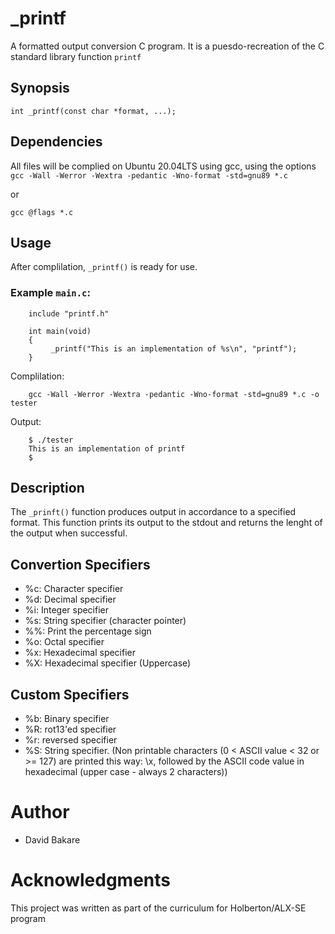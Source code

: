 # _printf
A formatted output conversion C program. It is a puesdo-recreation of the C standard library function `printf`

## Synopsis
`int _printf(const char *format, ...);`

## Dependencies
All files will be complied on Ubuntu 20.04LTS using gcc, using the options `gcc -Wall -Werror -Wextra -pedantic -Wno-format -std=gnu89 *.c`

or

`gcc @flags *.c`

## Usage
After complilation, `_printf()` is ready for use.
### Example `main.c`:
```
    include "printf.h"

    int main(void)
    {
         _printf("This is an implementation of %s\n", "printf");
    }
```
Complilation:
```
    gcc -Wall -Werror -Wextra -pedantic -Wno-format -std=gnu89 *.c -o tester
```
Output:
```
    $ ./tester
    This is an implementation of printf
    $
```
## Description
The `_prinft()` function produces output in accordance to a specified format. This function prints its output to the stdout and returns the lenght of the output when successful.

## Convertion Specifiers
- %c: Character specifier
- %d: Decimal specifier
- %i: Integer specifier
- %s: String specifier (character pointer)
- %%: Print the percentage sign
- %o: Octal specifier
- %x: Hexadecimal specifier
- %X: Hexadecimal specifier (Uppercase)

## Custom Specifiers
- %b: Binary specifier
- %R: rot13'ed specifier
- %r: reversed specifier
- %S: String specifier.
 (Non printable characters (0 < ASCII value < 32 or >= 127) are printed this way: \x, followed by the ASCII code value in hexadecimal (upper case - always 2 characters))

# Author
- David Bakare
# Acknowledgments
This project was written as part of the curriculum for Holberton/ALX-SE program

